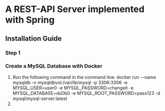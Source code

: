 
# A REST-API Server implemented with Spring

## Installation Guide

### Step 1
### Create a MySQL Database with Docker

1. Run the following command in the command line: 
   docker run --name mysqldb -v mysqldbvol:/var/lib/mysql -p 3306:3306 -e MYSQL_USER=user0 -e MYSQL_PASSWORD=changeit -e MYSQL_DATABASE=dsDb0 -e MYSQL_ROOT_PASSWORD=pass123 -d mysql/mysql-server:latest
3. 
